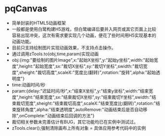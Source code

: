 # pqCanvas
- 简单封装的HTML5动画框架
- 一般都是使用白鹭构建H5游戏，但白鹭编译后要并入网页或其它页面上比较容易出现冲突，这次有需求要实现几个动画，便花了些时间用H5实现基本的动画功能。
- 目前只支持绘制图片实现动画效果，不支持点击操作。
- 通过调用zTools.to(obj,time,param)实现动画
- obj:{img:"要绘制的图片Image",x:"起始X坐标",y:"起始y坐标",width:"起始宽度",height:"起始宽度",sx:"裁切X坐标",sy:"裁切Y坐标",swidth:"裁切宽度",sheight:"裁切高度",scaleX:"宽度比(翻转)",rotation:"旋转",alpha:"起始透明度"}
- time:动画时间/秒
- param:{delay:"迟延时间/秒",x:"结束X坐标",y:"结束y坐标",width:"结束宽度",height:"结束宽度",sx:"结束裁切X坐标",sy:"结束裁切Y坐标",swidth:"结束裁切宽度",sheight:"结束裁切高度",scaleX:"结束宽度比(翻转)",rotation:"结束旋转角度",alpha:"结束透明度",autoRemove:"动画结束后是否自动移除",onComplete:"动画结束后回调的方法"}
- 裁切相关参数未完善估计有BUG，其它功能均已在实例中测试过。
- zTools.clear();强制清除画布上所有对象
= 具体应用参考代码中的实例
